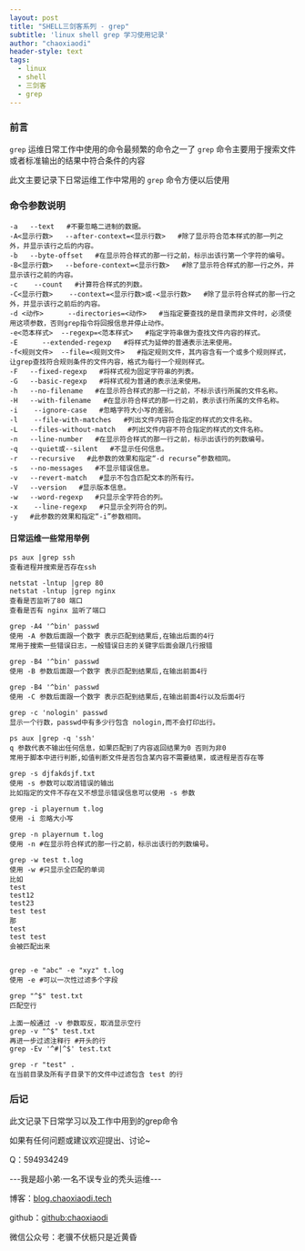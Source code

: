 ```yaml
---
layout: post
title: "SHELL三剑客系列 - grep"
subtitle: 'linux shell grep 学习使用记录'
author: "chaoxiaodi"
header-style: text
tags:
  - linux
  - shell
  - 三剑客
  - grep
---
```


### 前言

`grep` 运维日常工作中使用的命令最频繁的命令之一了
`grep` 命令主要用于搜索文件或者标准输出的结果中符合条件的内容

此文主要记录下日常运维工作中常用的 `grep` 命令方便以后使用

### 命令参数说明

    -a   --text   #不要忽略二进制的数据。
    -A<显示行数>   --after-context=<显示行数>   #除了显示符合范本样式的那一列之外，并显示该行之后的内容。
    -b   --byte-offset   #在显示符合样式的那一行之前，标示出该行第一个字符的编号。
    -B<显示行数>   --before-context=<显示行数>   #除了显示符合样式的那一行之外，并显示该行之前的内容。
    -c    --count   #计算符合样式的列数。
    -C<显示行数>    --context=<显示行数>或-<显示行数>   #除了显示符合样式的那一行之外，并显示该行之前后的内容。
    -d <动作>      --directories=<动作>   #当指定要查找的是目录而非文件时，必须使用这项参数，否则grep指令将回报信息并停止动作。
    -e<范本样式>  --regexp=<范本样式>   #指定字符串做为查找文件内容的样式。
    -E      --extended-regexp   #将样式为延伸的普通表示法来使用。
    -f<规则文件>  --file=<规则文件>   #指定规则文件，其内容含有一个或多个规则样式，让grep查找符合规则条件的文件内容，格式为每行一个规则样式。
    -F   --fixed-regexp   #将样式视为固定字符串的列表。
    -G   --basic-regexp   #将样式视为普通的表示法来使用。
    -h   --no-filename   #在显示符合样式的那一行之前，不标示该行所属的文件名称。
    -H   --with-filename   #在显示符合样式的那一行之前，表示该行所属的文件名称。
    -i    --ignore-case   #忽略字符大小写的差别。
    -l    --file-with-matches   #列出文件内容符合指定的样式的文件名称。
    -L   --files-without-match   #列出文件内容不符合指定的样式的文件名称。
    -n   --line-number   #在显示符合样式的那一行之前，标示出该行的列数编号。
    -q   --quiet或--silent   #不显示任何信息。
    -r   --recursive   #此参数的效果和指定“-d recurse”参数相同。
    -s   --no-messages   #不显示错误信息。
    -v   --revert-match   #显示不包含匹配文本的所有行。
    -V   --version   #显示版本信息。
    -w   --word-regexp   #只显示全字符合的列。
    -x    --line-regexp   #只显示全列符合的列。
    -y   #此参数的效果和指定“-i”参数相同。

#### 日常运维一些常用举例

    ps aux |grep ssh
    查看进程并搜索是否存在ssh
    
    netstat -lntup |grep 80      
    netstat -lntup |grep nginx
    查看是否监听了80 端口 
    查看是否有 nginx 监听了端口
    
    grep -A4 '^bin' passwd
    使用 -A 参数后面跟一个数字 表示匹配到结果后,在输出后面的4行
    常用于搜索一些错误日志，一般错误日志的关键字后面会跟几行报错
    
    grep -B4 '^bin' passwd
    使用 -B 参数后面跟一个数字 表示匹配到结果后,在输出前面4行
    
    grep -B4 '^bin' passwd
    使用 -C 参数后面跟一个数字 表示匹配到结果后,在输出前面4行以及后面4行
    
    grep -c 'nologin' passwd
    显示一个行数，passwd中有多少行包含 nologin,而不会打印出行。
    
    ps aux |grep -q 'ssh'
    q 参数代表不输出任何信息，如果匹配到了内容返回结果为0 否则为非0 
    常用于脚本中进行判断,如值判断文件是否包含某内容不需要结果，或进程是否存在等
    
    grep -s djfakdsjf.txt
    使用 -s 参数可以取消错误的输出
    比如指定的文件不存在又不想显示错误信息可以使用 -s 参数
    
    grep -i playernum t.log
    使用 -i 忽略大小写
    
    grep -n playernum t.log
    使用 -n #在显示符合样式的那一行之前，标示出该行的列数编号。
    
    grep -w test t.log
    使用 -w #只显示全匹配的单词
    比如
    test
    test12
    test23
    test test
    那
    test
    test test 
    会被匹配出来
    
    
    grep -e "abc" -e "xyz" t.log
    使用 -e #可以一次性过滤多个字段
    
    grep "^$" test.txt
    匹配空行
    
    上面一般通过 -v 参数取反，取消显示空行
    grep -v "^$" test.txt
    再进一步过滤注释行 #开头的行
    grep -Ev '^#|^$' test.txt
    
    grep -r "test" .
    在当前目录及所有子目录下的文件中过滤包含 test 的行
    
    

### 后记
此文记录下日常学习以及工作中用到的grep命令
    
如果有任何问题或建议欢迎提出、讨论~

Q：594934249




---我是超小弟·一名不误专业的秃头运维---

博客：[blog.chaoxiaodi.tech](https://blog.chaoxiaodi.tech)

github：[github:chaoxiaodi](https://github.com/chaoxiaodi)

微信公众号：老骥不伏枥只是近黄昏
